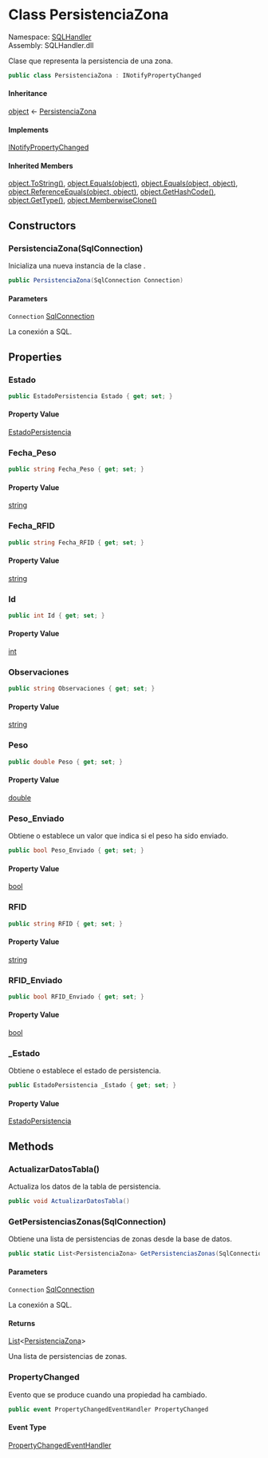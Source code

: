 # <a id="SQLHandler_PersistenciaZona"></a> Class PersistenciaZona

Namespace: [SQLHandler](SQLHandler.md)  
Assembly: SQLHandler.dll  

Clase que representa la persistencia de una zona.

```csharp
public class PersistenciaZona : INotifyPropertyChanged
```

#### Inheritance

[object](https://learn.microsoft.com/dotnet/api/system.object) ← 
[PersistenciaZona](SQLHandler.PersistenciaZona.md)

#### Implements

[INotifyPropertyChanged](https://learn.microsoft.com/dotnet/api/system.componentmodel.inotifypropertychanged)

#### Inherited Members

[object.ToString\(\)](https://learn.microsoft.com/dotnet/api/system.object.tostring), 
[object.Equals\(object\)](https://learn.microsoft.com/dotnet/api/system.object.equals\#system\-object\-equals\(system\-object\)), 
[object.Equals\(object, object\)](https://learn.microsoft.com/dotnet/api/system.object.equals\#system\-object\-equals\(system\-object\-system\-object\)), 
[object.ReferenceEquals\(object, object\)](https://learn.microsoft.com/dotnet/api/system.object.referenceequals), 
[object.GetHashCode\(\)](https://learn.microsoft.com/dotnet/api/system.object.gethashcode), 
[object.GetType\(\)](https://learn.microsoft.com/dotnet/api/system.object.gettype), 
[object.MemberwiseClone\(\)](https://learn.microsoft.com/dotnet/api/system.object.memberwiseclone)

## Constructors

### <a id="SQLHandler_PersistenciaZona__ctor_System_Data_SqlClient_SqlConnection_"></a> PersistenciaZona\(SqlConnection\)

Inicializa una nueva instancia de la clase <xref href="SQLHandler.PersistenciaZona" data-throw-if-not-resolved="false"></xref>.

```csharp
public PersistenciaZona(SqlConnection Connection)
```

#### Parameters

`Connection` [SqlConnection](https://learn.microsoft.com/dotnet/api/system.data.sqlclient.sqlconnection)

La conexión a SQL.

## Properties

### <a id="SQLHandler_PersistenciaZona_Estado"></a> Estado

```csharp
public EstadoPersistencia Estado { get; set; }
```

#### Property Value

 [EstadoPersistencia](SQLHandler.EstadoPersistencia.md)

### <a id="SQLHandler_PersistenciaZona_Fecha_Peso"></a> Fecha\_Peso

```csharp
public string Fecha_Peso { get; set; }
```

#### Property Value

 [string](https://learn.microsoft.com/dotnet/api/system.string)

### <a id="SQLHandler_PersistenciaZona_Fecha_RFID"></a> Fecha\_RFID

```csharp
public string Fecha_RFID { get; set; }
```

#### Property Value

 [string](https://learn.microsoft.com/dotnet/api/system.string)

### <a id="SQLHandler_PersistenciaZona_Id"></a> Id

```csharp
public int Id { get; set; }
```

#### Property Value

 [int](https://learn.microsoft.com/dotnet/api/system.int32)

### <a id="SQLHandler_PersistenciaZona_Observaciones"></a> Observaciones

```csharp
public string Observaciones { get; set; }
```

#### Property Value

 [string](https://learn.microsoft.com/dotnet/api/system.string)

### <a id="SQLHandler_PersistenciaZona_Peso"></a> Peso

```csharp
public double Peso { get; set; }
```

#### Property Value

 [double](https://learn.microsoft.com/dotnet/api/system.double)

### <a id="SQLHandler_PersistenciaZona_Peso_Enviado"></a> Peso\_Enviado

Obtiene o establece un valor que indica si el peso ha sido enviado.

```csharp
public bool Peso_Enviado { get; set; }
```

#### Property Value

 [bool](https://learn.microsoft.com/dotnet/api/system.boolean)

### <a id="SQLHandler_PersistenciaZona_RFID"></a> RFID

```csharp
public string RFID { get; set; }
```

#### Property Value

 [string](https://learn.microsoft.com/dotnet/api/system.string)

### <a id="SQLHandler_PersistenciaZona_RFID_Enviado"></a> RFID\_Enviado

```csharp
public bool RFID_Enviado { get; set; }
```

#### Property Value

 [bool](https://learn.microsoft.com/dotnet/api/system.boolean)

### <a id="SQLHandler_PersistenciaZona__Estado"></a> \_Estado

Obtiene o establece el estado de persistencia.

```csharp
public EstadoPersistencia _Estado { get; set; }
```

#### Property Value

 [EstadoPersistencia](SQLHandler.EstadoPersistencia.md)

## Methods

### <a id="SQLHandler_PersistenciaZona_ActualizarDatosTabla"></a> ActualizarDatosTabla\(\)

Actualiza los datos de la tabla de persistencia.

```csharp
public void ActualizarDatosTabla()
```

### <a id="SQLHandler_PersistenciaZona_GetPersistenciasZonas_System_Data_SqlClient_SqlConnection_"></a> GetPersistenciasZonas\(SqlConnection\)

Obtiene una lista de persistencias de zonas desde la base de datos.

```csharp
public static List<PersistenciaZona> GetPersistenciasZonas(SqlConnection Connection)
```

#### Parameters

`Connection` [SqlConnection](https://learn.microsoft.com/dotnet/api/system.data.sqlclient.sqlconnection)

La conexión a SQL.

#### Returns

 [List](https://learn.microsoft.com/dotnet/api/system.collections.generic.list\-1)<[PersistenciaZona](SQLHandler.PersistenciaZona.md)\>

Una lista de persistencias de zonas.

### <a id="SQLHandler_PersistenciaZona_PropertyChanged"></a> PropertyChanged

Evento que se produce cuando una propiedad ha cambiado.

```csharp
public event PropertyChangedEventHandler PropertyChanged
```

#### Event Type

 [PropertyChangedEventHandler](https://learn.microsoft.com/dotnet/api/system.componentmodel.propertychangedeventhandler)

